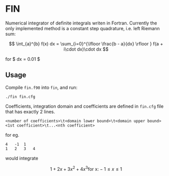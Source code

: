 # FIN

Numerical integrator of definite integrals writen in Fortran. Currently the only
implemented method is a constant step quadrature, i.e. left Riemann sum:

$$ \int_{a}^{b} f(x) dx = \sum_{i=0}^{\lfloor \frac{b - a}{dx} \rfloor } f(a + i\cdot dx)\cdot dx $$

for $ dx = 0.01 $

## Usage

Compile `fin.f90` into `fin`, and run:

```
./fin fin.cfg
```

Coefficients, integration domain and coefficients are defined in `fin.cfg` file
that has exactly 2 lines.

```
<number of coefficients>\t<domain lower bound>\t<domain upper bound>
<1st coefficient>\t...<nth coefficient>
```

for eg.

```
4   -1  1
1   2   3   4
```

would integrate 

$$ 1 + 2x + 3x^2 + 4x^3 \mbox{for x:} -1 \leq x \leq 1 $$
